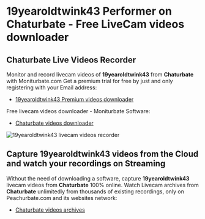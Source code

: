 # 19yearoldtwink43 Performer on Chaturbate - Free LiveCam videos downloader

## Chaturbate Live Videos Recorder

Monitor and record livecam videos of **19yearoldtwink43** from **Chaturbate** with Moniturbate.com
Get a premium trial for free by just and only registering with your Email address:
* [19yearoldtwink43 Premium videos downloader](https://moniturbate.com/request-demo-licence-key.html)

Free livecam videos downloader - Moniturbate Software:
* [Chaturbate videos downloader](https://moniturbate.com/moniturbate-download-software.html)

![19yearoldtwink43 livecam videos recorder](https://peachurnet.com/templates/moniturbate-software.png)


## Capture 19yearoldtwink43 videos from the Cloud and watch your recordings on Streaming

Without the need of downloading a software, capture **19yearoldtwink43** livecam videos from **Chaturbate** 100% online.
Watch Livecam archives from **Chaturbate** unlimitedly from thousands of existing recordings, only on Peachurbate.com and its websites network:
* [Chaturbate videos archives](https://peachurnet.com/)